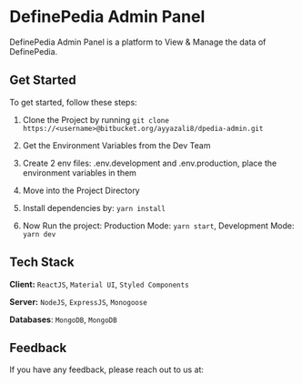 
# DefinePedia Admin Panel

DefinePedia Admin Panel is a platform to View & Manage the data of
DefinePedia.

## Get Started
To get started, follow these steps:

1. Clone the Project by running 
`git clone https://<username>@bitbucket.org/ayyazali8/dpedia-admin.git`

2. Get the Environment Variables from the Dev Team

3. Create 2 env files: .env.development and .env.production, place the
environment variables in them

4. Move into the Project Directory

5. Install dependencies by: `yarn install`

6. Now Run the project:
    Production Mode: `yarn start`,
    Development Mode: `yarn dev`
## Tech Stack

**Client:** `ReactJS`, `Material UI`, `Styled Components`

**Server:** `NodeJS`, `ExpressJS`, `Monogoose`

**Databases**: `MongoDB`, `MongoDB`
## Feedback
If you have any feedback, please reach out to us at:
